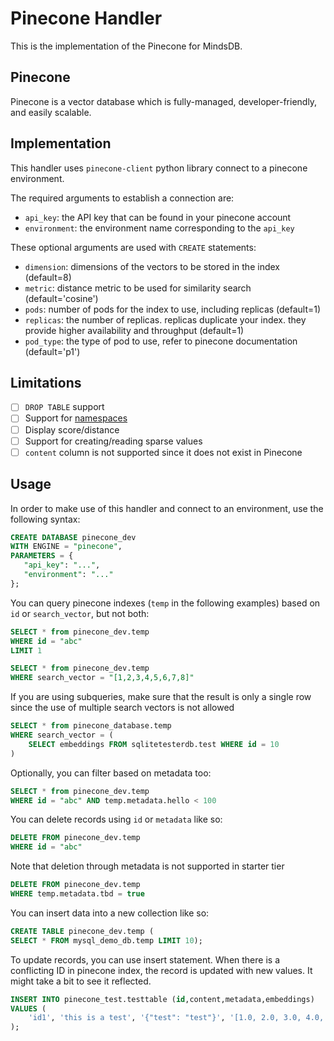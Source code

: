 # Pinecone Handler

This is the implementation of the Pinecone for MindsDB.

## Pinecone

Pinecone is a vector database which is fully-managed, developer-friendly, and easily scalable.

## Implementation

This handler uses `pinecone-client` python library connect to a pinecone environment.

The required arguments to establish a connection are:

* `api_key`: the API key that can be found in your pinecone account
* `environment`: the environment name corresponding to the `api_key`

These optional arguments are used with `CREATE` statements:

* `dimension`: dimensions of the vectors to be stored in the index (default=8)
* `metric`: distance metric to be used for similarity search (default='cosine')
* `pods`: number of pods for the index to use, including replicas (default=1)
* `replicas`: the number of replicas. replicas duplicate your index. they provide higher availability and throughput (default=1)
* `pod_type`: the type of pod to use, refer to pinecone documentation (default='p1')

## Limitations

- [ ] `DROP TABLE` support
- [ ] Support for [namespaces](https://docs.pinecone.io/docs/namespaces)
- [ ] Display score/distance
- [ ] Support for creating/reading sparse values
- [ ] `content` column is not supported since it does not exist in Pinecone

## Usage

In order to make use of this handler and connect to an environment, use the following syntax:

```sql
CREATE DATABASE pinecone_dev
WITH ENGINE = "pinecone",
PARAMETERS = {
   "api_key": "...",
   "environment": "..."
};
```

You can query pinecone indexes (`temp` in the following examples) based on `id` or `search_vector`, but not both:

```sql
SELECT * from pinecone_dev.temp
WHERE id = "abc"
LIMIT 1
```

```sql
SELECT * from pinecone_dev.temp
WHERE search_vector = "[1,2,3,4,5,6,7,8]"
```

If you are using subqueries, make sure that the result is only a single row since the use of multiple search vectors is not allowed

```sql
SELECT * from pinecone_database.temp
WHERE search_vector = (
    SELECT embeddings FROM sqlitetesterdb.test WHERE id = 10
)
```

Optionally, you can filter based on metadata too:

```sql
SELECT * from pinecone_dev.temp
WHERE id = "abc" AND temp.metadata.hello < 100
```

You can delete records using `id` or `metadata` like so:

```sql
DELETE FROM pinecone_dev.temp
WHERE id = "abc"
```

Note that deletion through metadata is not supported in starter tier

```sql
DELETE FROM pinecone_dev.temp
WHERE temp.metadata.tbd = true
```

You can insert data into a new collection like so:

```sql
CREATE TABLE pinecone_dev.temp (
SELECT * FROM mysql_demo_db.temp LIMIT 10);
```

To update records, you can use insert statement. When there is a conflicting ID in pinecone index, the record is updated with new values. It might take a bit to see it reflected.

```sql
INSERT INTO pinecone_test.testtable (id,content,metadata,embeddings)
VALUES (
    'id1', 'this is a test', '{"test": "test"}', '[1.0, 2.0, 3.0, 4.0, 5.0, 6.0, 7.0, 8.0]'
);
```
